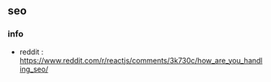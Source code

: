## seo

### info
- reddit : https://www.reddit.com/r/reactjs/comments/3k730c/how_are_you_handling_seo/    
